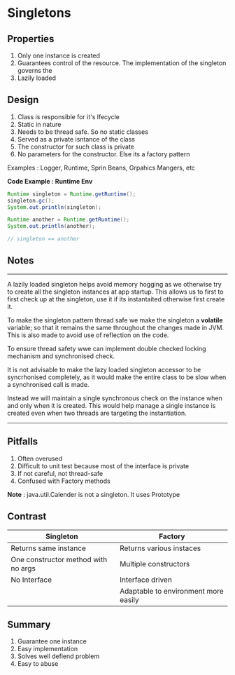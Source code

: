 # Singletons
## Properties
1. Only one instance is created
2. Guarantees control of the resource. The implementation of the singleton governs the
3. Lazily loaded 

## Design
1. Class is responsible for it's lfecycle
2. Static in nature
3. Needs to be thread safe. So no static classes
4. Served as a private isntance of the class
5. The constructor for such class is private
6. No parameters for the constructor. Else its a factory pattern

Examples : Logger, Runtime, Sprin Beans, Grpahics Mangers, etc

**Code Example : Runtime Env**
```java
Runtime singleton = Runtime.getRuntime();
singleton.gc();
System.out.println(singleton);

Runtime another = Runtime.getRuntime();
System.out.println(another);

// singleton == another
```

## Notes
___
A lazily loaded singleton helps avoid memory hogging as we otherwise try to create all the singleton instances at app startup. This allows us to first to first check up at the singleton, use it if its instantaited otherwise first create it.

To make the singleton pattern thread safe we make the singleton a **volatile** variable; so that it remains the same throughout the changes made in JVM.
This is also made to avoid use of reflection on the code.


To ensure thread safety wwe can implement double checked locking mechanism and synchronised check.

It is not advisable to make the lazy loaded singleton accessor to be syncrhonised completely, as it would make the entire class to be slow when a synchronised call is made.

Instead we will maintain a single synchronous check on the instance when and only when it is created. This would help manage a single instance is created even when two threads are targeting the instantiation.
___
## Pitfalls
1.  Often overused
2. Difficult to unit test because most of the interface is private
3. If not careful, not thread-safe
4. Confused with Factory methods

**Note** : java.util.Calender is not a singleton. It uses Prototype

## Contrast

 |**Singleton** | **Factory**|
|---|---|
|Returns same instance |  Returns various instaces|
|One constructor method with no args | Multiple constructors|
|No Interface | Interface driven|
| | Adaptable to environment more easily|

## Summary
1. Guarantee one instance
2. Easy implementation
3. Solves well defiend problem
4. Easy to abuse